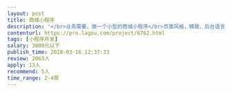 ```yaml
---                
layout: post       
title: 商城小程序           
description: '</br>业务需要，做一个小型的商城小程序</br>页面风格，精致，后台语言需要使用PHP</br>能稳定运行</br>'     
contenturl: https://pro.lagou.com/project/6762.html      
tags: [小程序开发]            
salary: 3000元以下          
publish_time: 2018-03-16 12:37:33         
review: 2063人                   
apply: 13人                   
recommend: 5人                   
time_range: 2-4周              
---                 
```

